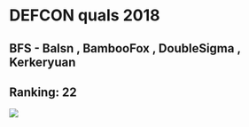 # DEFCON quals 2018
## BFS - Balsn , BambooFox , DoubleSigma , Kerkeryuan
## Ranking: 22
![](https://github.com/ssspeedgit00/CTF/blob/master/2018/defcon/scoreboard.png)